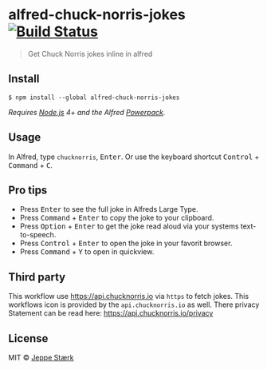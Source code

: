 # alfred-chuck-norris-jokes [![Build Status](https://travis-ci.org/jeppestaerk/alfred-chuck-norris-jokes.svg?branch=master)](https://travis-ci.org/jeppestaerk/alfred-chuck-norris-jokes)

> Get Chuck Norris jokes inline in alfred

## Install

```
$ npm install --global alfred-chuck-norris-jokes
```

*Requires [Node.js](https://nodejs.org) 4+ and the Alfred [Powerpack](https://www.alfredapp.com/powerpack/).*


## Usage

In Alfred, type `chucknorris`, <kbd>Enter</kbd>.
Or use the keyboard shortcut <kbd>Control</kbd> + <kbd>Command</kbd> + <kbd>C</kbd>.

## Pro tips

* Press <kbd>Enter</kbd> to see the full joke in Alfreds Large Type.
* Press <kbd>Command</kbd> + <kbd>Enter</kbd> to copy the joke to your clipboard.
* Press <kbd>Option</kbd> + <kbd>Enter</kbd> to get the joke read aloud via your systems text-to-speech.
* Press <kbd>Control</kbd> + <kbd>Enter</kbd> to open the joke in your favorit browser.
* Press <kbd>Command</kbd> + <kbd>Y</kbd> to open in quickview.

## Third party

This workflow use https://api.chucknorris.io via `https` to fetch jokes.
This workflows icon is provided by the `api.chucknorris.io` as well.
There privacy Statement can be read here: https://api.chucknorris.io/privacy

## License

MIT © [Jeppe Stærk](https://staerk.io)
